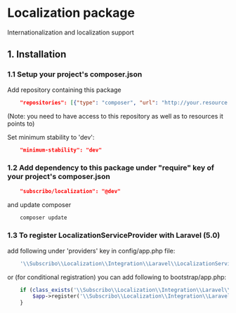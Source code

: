 # Localization package

Internationalization and localization support

## 1. Installation

### 1.1 Setup your project's composer.json

Add repository containing this package

```json
    "repositories": [{"type": "composer", "url": "http://your.resource.url"}],
```

(Note: you need to have access to this repository as well as to resources it points to)

Set minimum stability to 'dev':

```json
    "minimum-stability": "dev"
```

### 1.2 Add dependency to this package under "require" key of your project's composer.json

```json
    "subscribo/localization": "@dev"
```

and update composer

```sh
    composer update
```

### 1.3 To register LocalizationServiceProvider with Laravel (5.0)

add following under 'providers' key in config/app.php file:

```php
    '\\Subscribo\\Localization\\Integration\\Laravel\\LocalizationServiceProvider',
```

or (for conditional registration) you can add following to bootstrap/app.php:

```php
    if (class_exists('\\Subscribo\\Localization\\Integration\\Laravel\\LocalizationServiceProvider')) {
        $app->register('\\Subscribo\\Localization\\Integration\\Laravel\\LocalizationServiceProvider');
    }
```
